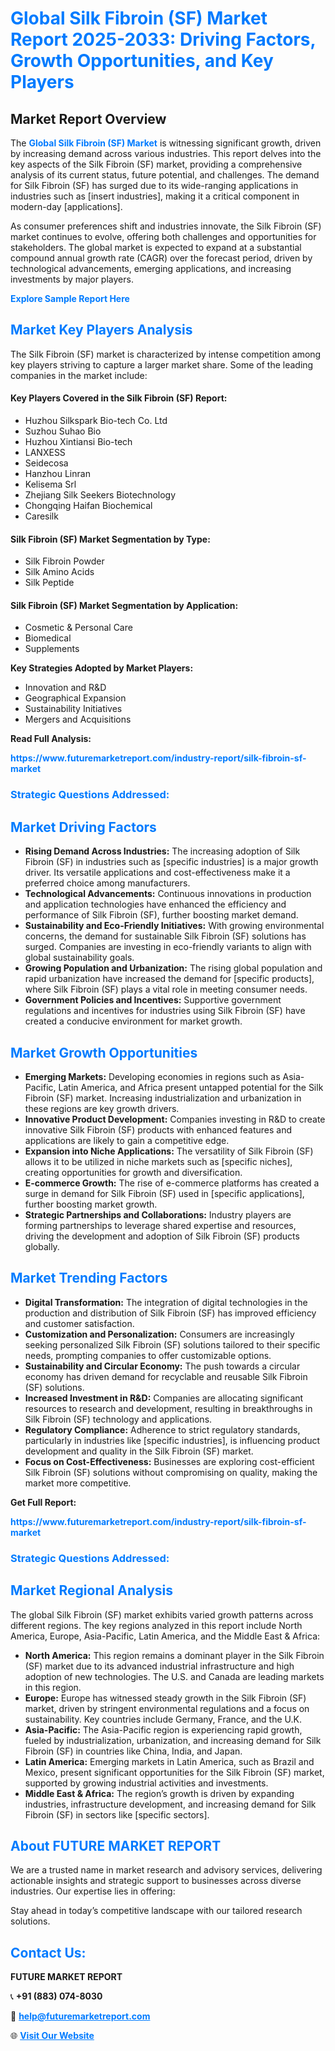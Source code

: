 <h1 style="color: #007BFF;">Global Silk Fibroin (SF) Market Report 2025-2033: Driving Factors, Growth Opportunities, and Key Players</h1>

<section id="overview">
<h2>Market Report Overview</h2>
<p>The <a href="https://www.futuremarketreport.com/industry-report/silk-fibroin-sf-market" style="color: #007BFF; text-decoration: none;"><strong>Global Silk Fibroin (SF) Market</strong></a> is witnessing significant growth, driven by increasing demand across various industries. This report delves into the key aspects of the Silk Fibroin (SF) market, providing a comprehensive analysis of its current status, future potential, and challenges. The demand for Silk Fibroin (SF) has surged due to its wide-ranging applications in industries such as [insert industries], making it a critical component in modern-day [applications].</p>
<p>As consumer preferences shift and industries innovate, the Silk Fibroin (SF) market continues to evolve, offering both challenges and opportunities for stakeholders. The global market is expected to expand at a substantial compound annual growth rate (CAGR) over the forecast period, driven by technological advancements, emerging applications, and increasing investments by major players.</p>
</section>

<section id="overview">
<p><a href="https://www.futuremarketreport.com/request-sample/reportId=79995" style="color: #007BFF; text-decoration: none;"><strong>Explore Sample Report Here</strong></a></p>
</section>

<section id="key-players">
<h2 style="color: #007BFF;">Market Key Players Analysis</h2>
<p>The Silk Fibroin (SF) market is characterized by intense competition among key players striving to capture a larger market share. Some of the leading companies in the market include:</p>
<h4>Key Players Covered in the Silk Fibroin (SF) Report:</h4>
<ul><li>Huzhou Silkspark Bio-tech Co. Ltd</li><li>Suzhou Suhao Bio</li><li>Huzhou Xintiansi Bio-tech</li><li>LANXESS</li><li>Seidecosa</li><li>Hanzhou Linran</li><li>Kelisema Srl</li><li>Zhejiang Silk Seekers Biotechnology</li><li>Chongqing Haifan Biochemical</li><li>Caresilk</li></ul>
<h4>Silk Fibroin (SF) Market Segmentation by Type:</h4>
<ul><li>Silk Fibroin Powder</li><li>Silk Amino Acids</li><li>Silk Peptide</li></ul>

<h4>Silk Fibroin (SF) Market Segmentation by Application:</h4>
<ul><li>Cosmetic &amp; Personal Care</li><li>Biomedical</li><li>Supplements</li></ul>
<p><strong>Key Strategies Adopted by Market Players:</strong></p>
<ul>
<li>Innovation and R&D</li>
<li>Geographical Expansion</li>
<li>Sustainability Initiatives</li>
<li>Mergers and Acquisitions</li>
</ul>
</section>

<section>
<p><strong>Read Full Analysis: </strong></p><a href="https://www.futuremarketreport.com/industry-report/silk-fibroin-sf-market" style="color: #007BFF; text-decoration: none;"><strong>https://www.futuremarketreport.com/industry-report/silk-fibroin-sf-market</strong></a>
<h3 style="color: #007BFF;">Strategic Questions Addressed:</h3>
</section>

<section id="driving-factors">
<h2 style="color: #007BFF;">Market Driving Factors</h2>
<ul>
<li><strong>Rising Demand Across Industries:</strong> The increasing adoption of Silk Fibroin (SF) in industries such as [specific industries] is a major growth driver. Its versatile applications and cost-effectiveness make it a preferred choice among manufacturers.</li>
<li><strong>Technological Advancements:</strong> Continuous innovations in production and application technologies have enhanced the efficiency and performance of Silk Fibroin (SF), further boosting market demand.</li>
<li><strong>Sustainability and Eco-Friendly Initiatives:</strong> With growing environmental concerns, the demand for sustainable Silk Fibroin (SF) solutions has surged. Companies are investing in eco-friendly variants to align with global sustainability goals.</li>
<li><strong>Growing Population and Urbanization:</strong> The rising global population and rapid urbanization have increased the demand for [specific products], where Silk Fibroin (SF) plays a vital role in meeting consumer needs.</li>
<li><strong>Government Policies and Incentives:</strong> Supportive government regulations and incentives for industries using Silk Fibroin (SF) have created a conducive environment for market growth.</li>
</ul>
</section>

<section id="growth-opportunities">
<h2 style="color: #007BFF;">Market Growth Opportunities</h2>
<ul>
<li><strong>Emerging Markets:</strong> Developing economies in regions such as Asia-Pacific, Latin America, and Africa present untapped potential for the Silk Fibroin (SF) market. Increasing industrialization and urbanization in these regions are key growth drivers.</li>
<li><strong>Innovative Product Development:</strong> Companies investing in R&D to create innovative Silk Fibroin (SF) products with enhanced features and applications are likely to gain a competitive edge.</li>
<li><strong>Expansion into Niche Applications:</strong> The versatility of Silk Fibroin (SF) allows it to be utilized in niche markets such as [specific niches], creating opportunities for growth and diversification.</li>
<li><strong>E-commerce Growth:</strong> The rise of e-commerce platforms has created a surge in demand for Silk Fibroin (SF) used in [specific applications], further boosting market growth.</li>
<li><strong>Strategic Partnerships and Collaborations:</strong> Industry players are forming partnerships to leverage shared expertise and resources, driving the development and adoption of Silk Fibroin (SF) products globally.</li>
</ul>
</section>

<section id="trending-factors">
<h2 style="color: #007BFF;">Market Trending Factors</h2>
<ul>
<li><strong>Digital Transformation:</strong> The integration of digital technologies in the production and distribution of Silk Fibroin (SF) has improved efficiency and customer satisfaction.</li>
<li><strong>Customization and Personalization:</strong> Consumers are increasingly seeking personalized Silk Fibroin (SF) solutions tailored to their specific needs, prompting companies to offer customizable options.</li>
<li><strong>Sustainability and Circular Economy:</strong> The push towards a circular economy has driven demand for recyclable and reusable Silk Fibroin (SF) solutions.</li>
<li><strong>Increased Investment in R&D:</strong> Companies are allocating significant resources to research and development, resulting in breakthroughs in Silk Fibroin (SF) technology and applications.</li>
<li><strong>Regulatory Compliance:</strong> Adherence to strict regulatory standards, particularly in industries like [specific industries], is influencing product development and quality in the Silk Fibroin (SF) market.</li>
<li><strong>Focus on Cost-Effectiveness:</strong> Businesses are exploring cost-efficient Silk Fibroin (SF) solutions without compromising on quality, making the market more competitive.</li>
</ul>
</section>

<section>
<p><strong>Get Full Report: </strong></p><a href="https://www.futuremarketreport.com/industry-report/silk-fibroin-sf-market" style="color: #007BFF; text-decoration: none;"><strong>https://www.futuremarketreport.com/industry-report/silk-fibroin-sf-market</strong></a>
<h3 style="color: #007BFF;">Strategic Questions Addressed:</h3>
</section>


<section id="regional-analysis">
<h2 style="color: #007BFF;">Market Regional Analysis</h2>
<p>The global Silk Fibroin (SF) market exhibits varied growth patterns across different regions. The key regions analyzed in this report include North America, Europe, Asia-Pacific, Latin America, and the Middle East & Africa:</p>
<ul>
<li><strong>North America:</strong> This region remains a dominant player in the Silk Fibroin (SF) market due to its advanced industrial infrastructure and high adoption of new technologies. The U.S. and Canada are leading markets in this region.</li>
<li><strong>Europe:</strong> Europe has witnessed steady growth in the Silk Fibroin (SF) market, driven by stringent environmental regulations and a focus on sustainability. Key countries include Germany, France, and the U.K.</li>
<li><strong>Asia-Pacific:</strong> The Asia-Pacific region is experiencing rapid growth, fueled by industrialization, urbanization, and increasing demand for Silk Fibroin (SF) in countries like China, India, and Japan.</li>
<li><strong>Latin America:</strong> Emerging markets in Latin America, such as Brazil and Mexico, present significant opportunities for the Silk Fibroin (SF) market, supported by growing industrial activities and investments.</li>
<li><strong>Middle East & Africa:</strong> The region’s growth is driven by expanding industries, infrastructure development, and increasing demand for Silk Fibroin (SF) in sectors like [specific sectors].</li>
</ul>
</section>

<footer>
<h2 style="color: #007BFF;">About FUTURE MARKET REPORT</h2>
<p>We are a trusted name in market research and advisory services, delivering actionable insights and strategic support to businesses across diverse industries. Our expertise lies in offering:</p>

<p>Stay ahead in today’s competitive landscape with our tailored research solutions.</p>

<h2 style="color: #007BFF;">Contact Us:</h2>
<p><strong>FUTURE MARKET REPORT</strong></p>
<p>📞 <strong>+91 (883) 074-8030</strong></p>
<p>📧 <strong><a href="mailto:help@futuremarketreport.com" style="color: #007BFF;">help@futuremarketreport.com</a></strong></p>
<p>🌐 <strong><a href="https://www.futuremarketreport.com/" style="color: #007BFF;">Visit Our Website</a></strong></p>
</footer>
